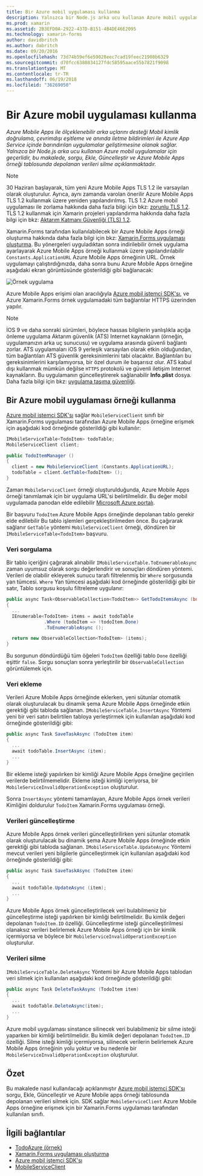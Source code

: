 ```yaml
---
title: Bir Azure mobil uygulaması kullanma
description: Yalnızca bir Node.js arka ucu kullanan Azure mobil uygulamalar için geçerlidir, bu makalede, sorgu, Ekle, Güncelleştir ve Azure Mobile Apps örneği tablosunda depolanan verileri silme açıklanmaktadır.
ms.prod: xamarin
ms.assetid: 2B3EFD0A-2922-437D-B151-4B4DE46E2095
ms.technology: xamarin-forms
author: davidbritch
ms.author: dabritch
ms.date: 09/20/2016
ms.openlocfilehash: 73d74b59ef6e59028eec7cad19feec21908b6329
ms.sourcegitcommit: d70fcc6380834127fdc58595aace55b7821f9098
ms.translationtype: MT
ms.contentlocale: tr-TR
ms.lasthandoff: 06/19/2018
ms.locfileid: "36269050"
---
```

# <a name="consuming-an-azure-mobile-app"></a>Bir Azure mobil uygulaması kullanma

_Azure Mobile Apps ile ölçeklenebilir arka uçlarını desteği Mobil kimlik doğrulama, çevrimdışı eşitleme ve anında iletme bildirimleri ile Azure App Service içinde barındırılan uygulamalar geliştirmesine olanak sağlar. Yalnızca bir Node.js arka ucu kullanan Azure mobil uygulamalar için geçerlidir, bu makalede, sorgu, Ekle, Güncelleştir ve Azure Mobile Apps örneği tablosunda depolanan verileri silme açıklanmaktadır._

> [!NOTE]
> 30 Haziran başlayarak, tüm yeni Azure Mobile Apps TLS 1.2 ile varsayılan olarak oluşturulur. Ayrıca, aynı zamanda varolan önerilir Azure Mobile Apps TLS 1.2 kullanmak üzere yeniden yapılandırılmış. TLS 1.2 Azure mobil uygulaması ile zorlama hakkında daha fazla bilgi için bkz: [zorunlu TLS 1.2](/azure/app-service/app-service-web-tutorial-custom-ssl#enforce-tls-1112). TLS 1.2 kullanmak için Xamarin projeleri yapılandırma hakkında daha fazla bilgi için bkz: [Aktarım Katmanı Güvenliği (TLS) 1.2](~/cross-platform/app-fundamentals/transport-layer-security.md).

Xamarin.Forms tarafından kullanılabilecek bir Azure Mobile Apps örneği oluşturma hakkında daha fazla bilgi için bkz: [Xamarin.Forms uygulaması oluşturma](https://azure.microsoft.com/documentation/articles/app-service-mobile-xamarin-forms-get-started/). Bu yönergeleri uyguladıktan sonra indirilebilir örnek uygulama ayarlayarak Azure Mobile Apps örneği kullanmak üzere yapılandırılabilir `Constants.ApplicationURL` Azure Mobile Apps örneğinin URL. Örnek uygulamayı çalıştırdığınızda, daha sonra bunu Azure Mobile Apps örneğine aşağıdaki ekran görüntüsünde gösterildiği gibi bağlanacak:

![](azure-images/portal.png "Örnek uygulama")

Azure Mobile Apps erişimi olan aracılığıyla [Azure mobil istemci SDK'sı](https://www.nuget.org/packages/Microsoft.Azure.Mobile.Client/), ve Azure Xamarin.Forms örnek uygulamadaki tüm bağlantılar HTTPS üzerinden yapılır.

> [!NOTE]
> İOS 9 ve daha sonraki sürümleri, böylece hassas bilgilerin yanlışlıkla açığa önleme uygulama Aktarım güvenlik (ATS) Internet kaynakların (örneğin, uygulamanızın arka uç sunucusu) ve uygulama arasında güvenli bağlantı zorlar. ATS uygulamaları iOS 9 yerleşik varsayılan olarak etkin olduğundan, tüm bağlantıları ATS güvenlik gereksinimlerini tabi olacaktır. Bağlantıları bu gereksinimlerini karşılamıyorsa, bir özel durum ile başarısız olur.
> ATS kabul dışı kullanmak mümkün değilse `HTTPS` protokolü ve güvenli iletişim Internet kaynakların. Bu uygulamanın güncelleştirerek sağlanabilir **Info.plist** dosya. Daha fazla bilgi için bkz: [uygulama taşıma güvenliği](~/ios/app-fundamentals/ats.md).

## <a name="consuming-an-azure-mobile-app-instance"></a>Bir Azure mobil uygulaması örneği kullanma

[Azure mobil istemci SDK'sı](https://www.nuget.org/packages/Microsoft.Azure.Mobile.Client/) sağlar `MobileServiceClient` sınıfı bir Xamarin.Forms uygulaması tarafından Azure Mobile Apps örneğine erişmek için aşağıdaki kod örneğinde gösterildiği gibi kullanılır:

```csharp
IMobileServiceTable<TodoItem> todoTable;
MobileServiceClient client;

public TodoItemManager ()
{
  client = new MobileServiceClient (Constants.ApplicationURL);
  todoTable = client.GetTable<TodoItem> ();
}
```

Zaman `MobileServiceClient` örneği oluşturulduğunda, Azure Mobile Apps örneği tanımlamak için bir uygulama URL'si belirtilmelidir. Bu değer mobil uygulamada panodan elde edilebilir [Microsoft Azure portalı](https://portal.azure.com/).

Bir başvuru `TodoItem` Azure Mobile Apps örneğinde depolanan tablo gerekir elde edilebilir Bu tablo işlemleri gerçekleştirilmeden önce. Bu çağırarak sağlanır `GetTable` yöntemi `MobileServiceClient` örneği, döndüren bir `IMobileServiceTable<TodoItem>` başvuru.

### <a name="querying-data"></a>Veri sorgulama

Bir tablo içeriğini çağırarak alınabilir `IMobileServiceTable.ToEnumerableAsync` zaman uyumsuz olarak sorgu değerlendirir ve sonuçları döndüren yöntemi. Verileri de olabilir ekleyerek sunucu tarafı filtrelenmiş bir `Where` sorgusunda yan tümcesi. `Where` Yan tümcesi aşağıdaki kod örneğinde gösterildiği gibi bir satır, Tablo sorgusu koşulu filtreleme uygulanır:

```csharp
public async Task<ObservableCollection<TodoItem>> GetTodoItemsAsync (bool syncItems = false)
{
  ...
  IEnumerable<TodoItem> items = await todoTable
              .Where (todoItem => !todoItem.Done)
              .ToEnumerableAsync ();

  return new ObservableCollection<TodoItem> (items);
}
```

Bu sorgunun döndürdüğü tüm öğeleri `TodoItem` özelliği tablo `Done` özelliği eşittir `false`. Sorgu sonuçları sonra yerleştirilir bir `ObservableCollection` görüntülemek için.

### <a name="inserting-data"></a>Veri ekleme

Verileri Azure Mobile Apps örneğinde eklerken, yeni sütunlar otomatik olarak oluşturulacak bu dinamik şema Azure Mobile Apps örneğinde etkin gerektiği gibi tabloda sağlanan. `IMobileServiceTable.InsertAsync` Yöntemi yeni bir veri satırı belirtilen tabloya yerleştirmek için kullanılan aşağıdaki kod örneğinde gösterildiği gibi:

```csharp
public async Task SaveTaskAsync (TodoItem item)
{
  ...
  await todoTable.InsertAsync (item);
  ...
}
```

Bir ekleme isteği yapılırken bir kimliği Azure Mobile Apps örneğine geçirilen verilerde belirtilmemelidir. Ekleme isteği kimliği içeriyorsa, bir `MobileServiceInvalidOperationException` oluşturulur.

Sonra `InsertAsync` yöntemi tamamlayan, Azure Mobile Apps örnek verileri Kimliğini doldurulur `TodoItem` Xamarin.Forms uygulaması örneği.

### <a name="updating-data"></a>Verileri güncelleştirme

Azure Mobile Apps örnek verileri güncelleştirilirken yeni sütunlar otomatik olarak oluşturulacak bu dinamik şema Azure Mobile Apps örneğinde etkin gerektiği gibi tabloda sağlanan. `IMobileServiceTable.UpdateAsync` Yöntemi mevcut verileri yeni bilgilerle güncelleştirmek için kullanılan aşağıdaki kod örneğinde gösterildiği gibi:

```csharp
public async Task SaveTaskAsync (TodoItem item)
{
  ...
  await todoTable.UpdateAsync (item);
  ...
}
```

Azure Mobile Apps örnek güncelleştirilecek veri bulabilmeniz bir güncelleştirme isteği yapılırken bir kimliği belirtilmelidir. Bu kimlik değeri depolanan `TodoItem.ID` özelliği. Güncelleştirme isteği güncelleştirilmesi olanaksız verileri belirlemek Azure Mobile Apps örneği için bir kimlik içermiyorsa ve böylece bir `MobileServiceInvalidOperationException` oluşturulur.

### <a name="deleting-data"></a>Verileri silme

`IMobileServiceTable.DeleteAsync` Yöntemi bir Azure Mobile Apps tablodan veri silmek için kullanılan aşağıdaki kod örneğinde gösterildiği gibi:

```csharp
public async Task DeleteTaskAsync (TodoItem item)
{
  ...
  await todoTable.DeleteAsync(item);
  ...
}
```

Azure mobil uygulaması sinstance silinecek veri bulabilmeniz bir silme isteği yaparken bir kimliği belirtilmelidir. Bu kimlik değeri depolanan `TodoItem.ID` özelliği. Silme isteği kimliği içermiyorsa, silinecek verilerin belirlemek Azure Mobile Apps örneğinin yolu yoktur ve bu nedenle bir `MobileServiceInvalidOperationException` oluşturulur.

## <a name="summary"></a>Özet

Bu makalede nasıl kullanılacağı açıklanmıştır [Azure mobil istemci SDK'sı](https://www.nuget.org/packages/Microsoft.Azure.Mobile.Client/) sorgu, Ekle, Güncelleştir ve Azure Mobile apps örneği tablosunda depolanan verileri silmek için. SDK sağlar `MobileServiceClient` Azure Mobile Apps örneğine erişmek için bir Xamarin.Forms uygulaması tarafından kullanılan sınıfı.


## <a name="related-links"></a>İlgili bağlantılar

- [TodoAzure (örnek)](https://developer.xamarin.com/samples/xamarin-forms/WebServices/TodoAzure/)
- [Xamarin.Forms uygulaması oluşturma](https://azure.microsoft.com/documentation/articles/app-service-mobile-xamarin-forms-get-started/)
- [Azure mobil istemci SDK'sı](https://www.nuget.org/packages/Microsoft.Azure.Mobile.Client/)
- [MobileServiceClient](https://msdn.microsoft.com/library/azure/microsoft.windowsazure.mobileservices.mobileserviceclient(v=azure.10).aspx)
